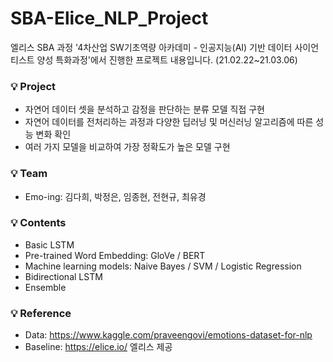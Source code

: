# SBA-Elice_NLP_Project
엘리스 SBA 과정 '4차산업 SW기초역량 아카데미 - 인공지능(AI) 기반 데이터 사이언티스트 양성 특화과정'에서 진행한 프로젝트 내용입니다. (21.02.22~21.03.06)

### 💡 Project
* 자연어 데이터 셋을 분석하고 감정을 판단하는 분류 모델 직접 구현
* 자연어 데이터를 전처리하는 과정과 다양한 딥러닝 및 머신러닝 알고리즘에 따른 성능 변화 확인
* 여러 가지 모델을 비교하여 가장 정확도가 높은 모델 구현

### 💡 Team
* Emo-ing: 김다희, 박정은, 임종현, 전현규, 최유경

### 💡 Contents
* Basic LSTM 
* Pre-trained Word Embedding: GloVe / BERT
* Machine learning models: Naive Bayes / SVM / Logistic Regression
* Bidirectional LSTM
* Ensemble

### 💡 Reference
* Data: https://www.kaggle.com/praveengovi/emotions-dataset-for-nlp
* Baseline: https://elice.io/ 엘리스 제공


